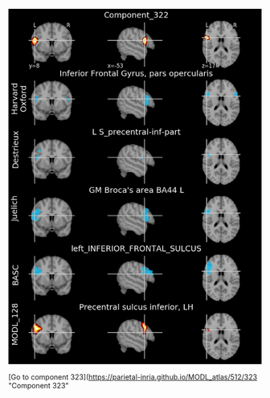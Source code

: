 


![322](preliminary/322.jpg "Component 322")

[Go to component 323](https://parietal-inria.github.io/MODL_atlas/512/323 "Component 323"